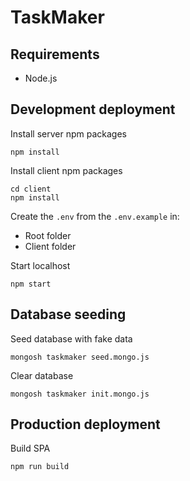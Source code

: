 # TaskMaker

## Requirements
- Node.js

## Development deployment

Install server npm packages
```
npm install
```
Install client npm packages
```
cd client
npm install
```
Create the `.env` from the `.env.example` in:

- Root folder
- Client folder

Start localhost

```
npm start
```

## Database seeding

Seed database with fake data
```
mongosh taskmaker seed.mongo.js
```
Clear database
```
mongosh taskmaker init.mongo.js
```

## Production deployment

Build SPA
```
npm run build
```
